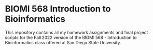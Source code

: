 # BIOMI 568 Introduction to Bioinformatics

This repository contains all my homework assignments and final project scripts for the Fall 2022 version of the BIOMI 568 - Introduction to Bioinformatics class offered at San Diego State University.
